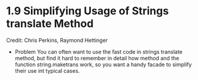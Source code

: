 # 1.9 Simplifying Usage of Strings translate Method

Credit: Chris Perkins, Raymond Hettinger

* Problem
You can often want to use the fast code in strings translate method, but find it hard to remember in detail how method and the function string.maketrans work, so you want a handy facade to simplify their use int typical cases.

